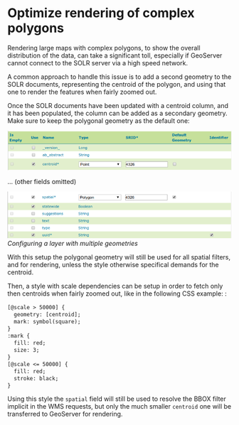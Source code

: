 # Optimize rendering of complex polygons

Rendering large maps with complex polygons, to show the overall distribution of the data, can take a significant toll, especially if GeoServer cannot connect to the SOLR server via a high speed network.

A common approach to handle this issue is to add a second geometry to the SOLR documents, representing the centroid of the polygon, and using that one to render the features when fairly zoomed out.

Once the SOLR documents have been updated with a centroid column, and it has been populated, the column can be added as a secondary geometry. Make sure to keep the polygonal geometry as the default one:

![](images/optimize_ft1.png)

\... (other fields omitted)

![](images/optimize_ft2.png)
*Configuring a layer with multiple geometries*

With this setup the polygonal geometry will still be used for all spatial filters, and for rendering, unless the style otherwise specifical demands for the centroid.

Then, a style with scale dependencies can be setup in order to fetch only then centroids when fairly zoomed out, like in the following CSS example: :

    [@scale > 50000] {
      geometry: [centroid];
      mark: symbol(square);
    }
    :mark {
      fill: red;
      size: 3;
    }​
    [@scale <= 50000] {
      fill: red;
      stroke: black;
    }

Using this style the `spatial` field will still be used to resolve the BBOX filter implicit in the WMS requests, but only the much smaller `centroid` one will be transferred to GeoServer for rendering.
